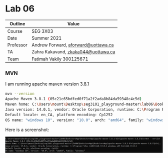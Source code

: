 # Lab 06
| Outline | Value |
| --- | --- |
| Course | SEG 3X03 |
| Date | Summer 2021 |
| Professor | Andrew Forward, aforward@uottawa.ca |
| TA | Zahra Kakavand, zkaka044@uottawa.ca|
| Team | Fatimah Vakily 300125671 |

### MVN

I am running apache maven version 3.8.1

```bash
mvn --version
Apache Maven 3.8.1 (05c21c65bdfed0f71a2f2ada8b84da59348c4c5d)
Maven home: C:\Users\mount\Desktop\seg3101_playground-master\lab06\BookstoreApp\BookstoreApp\apache-maven-3.8.1-bin\apache-maven-3.8.1\bin\..
Java version: 14.0.1, vendor: Oracle Corporation, runtime: C:\Program Files (x86)\jdk-14.0.1_windows-x64_bin\jdk-14.0.1
Default locale: en_CA, platform encoding: Cp1252
OS name: "windows 10", version: "10.0", arch: "amd64", family: "windows"
```

Here is a screenshot:

![MVN version](BookstoreApp/BookstoreApp/assets/screenshot1.PNG)

